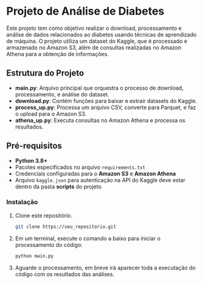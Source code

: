 # Projeto de Análise de Diabetes

Este projeto tem como objetivo realizar o download, processamento e análise de dados relacionados ao diabetes usando técnicas de aprendizado de máquina. O projeto utiliza um dataset do Kaggle, que é processado e armazenado no Amazon S3, além de consultas realizadas no Amazon Athena para a obtenção de informações. 

## Estrutura do Projeto

- **main.py**: Arquivo principal que orquestra o processo de download, processamento, e análise do dataset.
- **download.py**: Contém funções para baixar e extrair datasets do Kaggle.
- **process_up.py**: Processa um arquivo CSV, converte para Parquet, e faz o upload para o Amazon S3.
- **athena_up.py**: Executa consultas no Amazon Athena e processa os resultados.

## Pré-requisitos

- **Python 3.8+**
- Pacotes especificados no arquivo `requirements.txt`
- Credenciais configuradas para o **Amazon S3** e **Amazon Athena**
- Arquivo `kaggle.json` para autenticação na API do Kaggle deve estar dentro da pasta **scripts** do projeto

### Instalação

1. Clone este repositório.
   ```bash
   git clone https://seu_repositorio.git
   ```
2. Em um terminal, execute o comando a baixo para iniciar o processamento do código:   
   ```bash
   python main.py
   ```

3. Aguarde o processamento, em breve irá aparecer toda a executação do código com os resultados das análises.